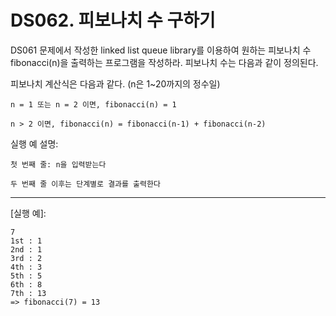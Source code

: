 # DS062. 피보나치 수 구하기
DS061 문제에서 작성한 linked list queue library를 이용하여 원하는 피보나치 수 fibonacci(n)을 출력하는 프로그램을 작성하라. 피보나치 수는 다음과 같이 정의된다.

피보나치 계산식은 다음과 같다. (n은 1~20까지의 정수일)

    n = 1 또는 n = 2 이면, fibonacci(n) = 1

    n > 2 이면, fibonacci(n) = fibonacci(n-1) + fibonacci(n-2)

실행 예 설명:

    첫 번째 줄: n을 입력받는다

    두 번째 줄 이후는 단계별로 결과를 출력한다

---

[실행 예]:
```
7  
1st : 1  
2nd : 1  
3rd : 2  
4th : 3  
5th : 5  
6th : 8  
7th : 13  
=> fibonacci(7) = 13
```